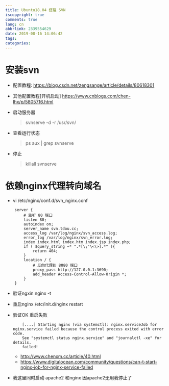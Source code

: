 ```yaml
---
title: Ubuntu18.04 搭建 SVN
iscopyright: true
comments: true
lang: cn
abbrlink: 2339554629
date: 2019-08-16 14:06:42
tags:
categories:
---
```


# 安装svn

- 配置教程: https://blog.csdn.net/zengsange/article/details/80618301
- 其他配置教程[开机启动] https://www.cnblogs.com/chen-lhx/p/5805716.html



- 启动服务器
    > svnserve -d -r /usr/svn/

- 查看运行状态
    > ps aux | grep svnserve

- 停止
    > killall svnserve


# 依赖nginx代理转向域名

- vi /etc/nginx/conf.d/svn_nginx.conf

``` nginx.config
	server {
		# 监听 80 端口
		listen 80;
		autoindex on;
		server_name svn.tdou.cc;
		access_log /var/log/nginx/svn_access.log;
		error_log /var/log/nginx/svn_error.log;
		index index.html index.htm index.jsp index.php;
		if ( $query_string ~* ".*[\;'\<\>].*" ){
			return 404;
		}
		location / {
			# 反向代理到 8080 端口
			proxy_pass http://127.0.0.1:3690;
			add_header Access-Control-Allow-Origin *;
		}
	} 
```

- 验证ngxin nginx -t 
- 重启nginx /etc/init.d/nginx restart 

- 验证OK 重启失败
	```
		[....] Starting nginx (via systemctl): nginx.serviceJob for nginx.service failed because the control process exited with error code.
		See "systemctl status nginx.service" and "journalctl -xe" for details.
		failed! 
	```
	- http://www.chenxm.cc/article/40.html
	- https://www.digitalocean.com/community/questions/can-t-start-nginx-job-for-nginx-service-failed

- 我这里同时启动 apache2 和nginx 因apache2无用我停止了